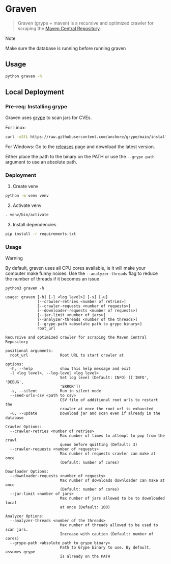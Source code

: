 # Graven

> Graven (grype + maven) is a recursive and optimized crawler for scraping
> the [Maven Central Repository](https://repo1.maven.org/maven2).

> [!NOTE]  
> Make sure the database is running before running graven

## Usage

```bash
python graven -h
```

## Local Deployment

### Pre-req: Installing grype

Graven uses [grype](https://github.com/anchore/grype) to scan jars for CVEs.

For Linux:

```bash
curl -sSfL https://raw.githubusercontent.com/anchore/grype/main/install.sh | sh -s -- -b /usr/local/bin
```

For Windows: Go to the [releases](https://github.com/anchore/grype/releases) page and download the latest version.

Either place the path to the binary on the PATH or use the `--grype-path` argument to use an absolute path.

### Deployment

1. Create venv

```bash
python -m venv venv 
```

2. Activate venv

```bash
. venv/bin/activate 
```

3. Install dependencies

```bash
pip install -r requirements.txt
```

### Usage

> [!WARNING]  
> By default, graven uses all CPU cores available, ie it will make your computer make funny noises. Use
> the `--analyzer-threads` flag to reduce the number of threads if it becomes an issue

```
python3 graven -h

usage: graven [-h] [-l <log level>] [-s] [-u]
              [--crawler-retries <number of retries>]
              [--crawler-requests <number of requests>]
              [--downloader-requests <number of requests>]
              [--jar-limit <number of jars>]
              [--analyzer-threads <number of the threads>]
              [--grype-path <absolute path to grype binary>]
              root_url

Recursive and optimized crawler for scraping the Maven Central Repository

positional arguments:
  root_url              Root URL to start crawler at

options:
  -h, --help            show this help message and exit
  -l <log level>, --log-level <log level>
                        Set log level (Default: INFO) (['INFO', 'DEBUG',
                        'ERROR'])
  -s, --silent          Run in silent mode
  --seed-urls-csv <path to csv>
                        CSV file of additional root urls to restart the
                        crawler at once the root url is exhausted
  -u, --update          Download jar and scan even if already in the database

Crawler Options:
  --crawler-retries <number of retries>
                        Max number of times to attempt to pop from the crawl
                        queue before quitting (Default: 3)
  --crawler-requests <number of requests>
                        Max number of requests crawler can make at once
                        (Default: number of cores)

Downloader Options:
  --downloader-requests <number of requests>
                        Max number of downloads downloader can make at once
                        (Default: number of cores)
  --jar-limit <number of jars>
                        Max number of jars allowed to be to downloaded local
                        at once (Default: 100)

Analyzer Options:
  --analyzer-threads <number of the threads>
                        Max number of threads allowed to be used to scan jars.
                        Increase with caution (Default: number of cores)
  --grype-path <absolute path to grype binary>
                        Path to Grype binary to use. By default, assumes grype
                        is already on the PATH
```